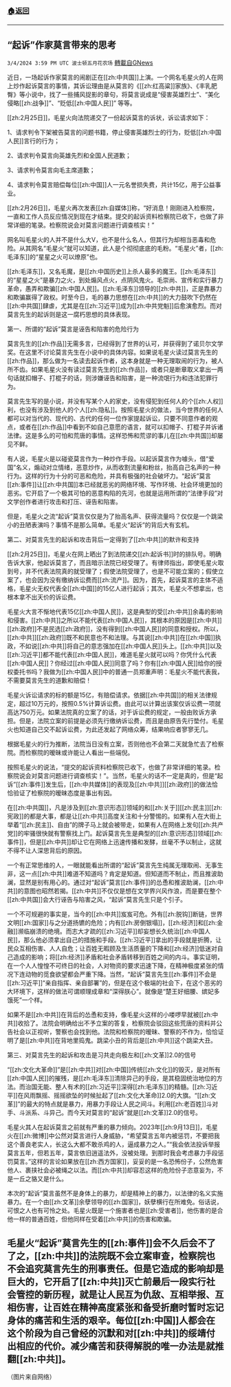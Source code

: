 ###  [:house:返回](README.md)
---


## “起诉”作家莫言带来的思考
`3/4/2024 3:59 PM UTC 波士顿五月花农场` [轉載自GNews](https://gnews.org/articles/2364231)

近日，一场起诉作家莫言的闹剧正在[[zh:中共国]]上演。一个网名毛星火的人在网上炒作起诉莫言的事情，其诉讼理由是从莫言的《[[zh:红高粱]]家族》、《丰乳肥臀》等小说中，找了一些捕风捉影的章句，将莫言说成是“侵害英雄烈士”、“美化侵略[[zh:战争]]”、“贬低[[zh:中国人民]]” 等等。

[[zh:2月25日]]，毛星火向法院递交了一份起诉莫言的诉状，诉讼请求如下：

1、请求判令下架被告莫言的问题书籍，停止侵害英雄烈士的行为，贬低[[zh:中国人民]]言行的行为；

2、请求判令莫言向英雄先烈和全国人民道歉；

3、请求判令莫言向毛主席道歉；

4、请求判令莫言赔偿每位[[zh:中国]]人一元名誉损失费，共计15亿，用于公益事业。

[[zh:2月26日]]，毛星火再次发表[[zh:自媒体]]称，“好消息！刚刚进入检察院，一直和工作人员反应情况到现在才结束。提交的起诉资料检察院已收下，也做了非常详细的笔录。检察院说会对莫言问题进行调查核实！”

网名叫毛星火的人并不是什么大V，也不是什么名人，但其行为却相当恶毒和危险。从其网名“毛星火”就可以知道，此人是个彻彻底底的毛粉。“毛星火”者，[[zh:毛泽东]]的“星星之火可以燎原”也。

[[zh:毛泽东]]，又名毛魔，是[[zh:中国历史]]上杀人最多的魔王。[[zh:毛泽东]]的“星星之火”是暴力之火，到处煽风点火，点阴风鬼火。毛崇尚、宣传和实行暴力革命，愚弄和欺骗[[zh:中国人民]]。[[zh:毛泽东]]领导的[[zh:中共]]，正是靠暴力和欺骗赢得了政权。时至今日，毛的暴力思想在[[zh:中共]]的大力鼓吹下仍然在[[zh:中共国]]肆虐，尤其是在[[zh:习近平]]成为[[zh:中共党魁]]后愈演愈烈。而对莫言先生的起诉则是这一腐朽思想的具体表现。

第一、所谓的“起诉”莫言是诬告和陷害的危险行为

莫言先生的[[zh:作品]]无需多言，已经得到了世界的认可，并获得到了诺贝尔文学奖。在这里不讨论莫言先生在小说中的具体内容。如果说毛星火读过莫言先生的[[zh:作品]]，那么做为一名读去起诉作者，这本身就是一种无理取闹的行为，被人所不齿。如果毛星火没有读过莫言先生的[[zh:作品]]，或者只是断章取义拿出一两句话就扣帽子、打棍子的话，则涉嫌诬告和陷害，是一种流氓行为和违法犯罪行为。

莫言先生写的是小说，并没有写某个人的家史，没有侵犯到任何人的个[[zh:人权]]利，也没有涉及到他人的个人[[zh:隐私]]。按照毛星火的做法，当今世界的任何人都可以对当代的、现代的、古代的任何一位作家提起诉讼，只要不同意作者的观点，或者在[[zh:作品]]中看到不如自己意愿的语言，就可以扣帽子、打棍子并诉诸法律。这是多么的可怕和荒唐的事情。这样恐怖和荒谬的事儿在[[zh:中共国]]却屡见不鲜。

有人说，毛星火是以碰瓷莫言作为一种炒作手段。以起诉莫言作为噱头，借“爱国”名义，煽动对立情绪，恶意炒作，从而收割流量和粉丝，抬高自己名声的一种行为。这样的行为十分的可恶和危险，并具有极强的社会破坏力。“起诉”莫言[[zh:事件]]让[[zh:中共国]]本已经就恶劣的网络环境、写作环境、社会环境更加的恶劣。它开启了一个极其可怕的恶意构陷的先河，也就是运用所谓的“法律手段”对文学创作者进行攻击和打压、诬告和陷害。

但是，毛星火之流“起诉”莫言仅仅是为了抬高名声、获得流量吗？仅仅是一个跳梁小的丑陋表演吗？事情不是那么简单。毛星火“起诉”的背后大有玄机。

第二、对莫言先生的起诉和攻击背后一定得到了[[zh:中共]]的默许和支持

[[zh:2月25日]]，毛星火在网上晒出了到法院递交[[zh:起诉书]]时的排队号。明确告诉大家，他起诉莫言了，而且暗示法院已经受理了。有律师指出，即使毛星火取到号，并不代表法院真的就受理了；假使法院受理了，也是不可能立案的；假使立案了，也会因为没有缴纳诉讼费而[[zh:流产]]。因为，首先，起诉莫言的主体不适格，毛星火无权代表全[[zh:中国]]的15亿人进行起诉；其次，毛星火不想拿出，也根本拿不出天价的诉讼费。

毛星火大言不惭地代表15亿[[zh:中国人民]]，这是典型的受[[zh:中共]]余毒的影响和侵害。[[zh:中共]]之所以不能代表[[zh:中国人民]]，其根本的原因是[[zh:中共]][[zh:政府]]不是民选[[zh:政府]]，没有得到[[zh:中国人民]]的同意和授权。所以，[[zh:中共]][[zh:政府]]既不和民意也不和法理。与其说[[zh:中共]]在[[zh:中国]]执政，不如说[[zh:中共]]将自己的意志强加在[[zh:中国人民]]头上。[[zh:中共]]以及[[zh:习近平]]都不能代表[[zh:中国人民]]，难道毛星火就可以吗？你凭什么代表[[zh:中国人民]]？你经过[[zh:中国人民]]同意了吗？你有[[zh:中国人民]]给你的授权委托书吗？我做为[[zh:中国人民]]中的普通一员郑重声明：毛星火不能代表我，不需要莫言先生的道歉和赔偿！

毛星火诉讼请求的标的额是15亿，有赔偿请求。依据[[zh:中共国]]的相关法律规定，超过10万元的，按照0.5%计算诉讼费。由此可以计算出该案仅诉讼费一项就高达750万元。如果法院真的立案了的话，对于诉讼费的规定，一般由败诉方承担。但是，法院立案的前提是必须先行缴纳诉讼费，而且是由原告先行垫付。毛星火也知道自己交不起诉讼费，为此还发起了网络众筹，结果响应者寥寥无几。

根据毛星火的行为推断，法院当日没有立案，否则他也不会第二天就急忙去了检察院。而检察院的暧昧或许能让人看出一些端倪。

按照毛星火的说法，“提交的起诉资料检察院已收下，也做了非常详细的笔录。检察院说会对莫言问题进行调查核实！”。当然，毛星火的话不一定是真的，但是“起诉”[[zh:事件]]发生后，[[zh:中共媒体]]的表现及[[zh:中共]][[zh:政府]]的做法恰恰验证了检察院的暧昧态度是事出有因。

在[[zh:中共国]]，凡是涉及到[[zh:意识形态]]领域的和[[zh:关于]][[zh:民主]][[zh:宪政]]的都是大事，都是让[[zh:中共]]高度关注和十分警惕的。如果有人在大街上举着“[[zh:民主]]、自由”的牌子马上就会被带走，如果有人在网络上发句[[zh:共产党]]的牢骚很快就有警察找上门。起诉莫言先生是典型的[[zh:意识形态]]领域[[zh:事件]]，但是[[zh:中共]]却让它在网络上迅速传播和发酵，丝毫不予以制止，这就不得不让人深思背后的原因。

一个有正常思维的人，一眼就能看出所谓的“起诉”莫言先生纯属无理取闹、无事生非，这一点[[zh:中共]]难道不知道吗？肯定是知道。但知道而不制止，而且推波助澜，显然是别有用心的。通过对“起诉”莫言[[zh:事件]]的怂恿和推波助澜，[[zh:中共]]的意图也昭然若揭。[[zh:中共]]不仅仅是想在文学界兴风作浪，而是要在整个[[zh:中共国]]会大行诬告与陷害之风，“起诉”莫言先生只是个引子。

一个不可规避的事实是，当今的[[zh:中共]]岌岌可危。外有[[zh:脱钩]]断链，世界文明[[zh:国家]]与之分道扬镳的危险；内有[[zh:房倒银塌]]，[[zh:经济]]和[[zh:金融]]濒临崩溃的绝境。而志大才疏的[[zh:习近平]]却妄想长久统治[[zh:中国人民]]，那么他必须拿出自己的措施和手段。[[zh:习近平]]拿出的手段就是折腾，让民众互相伤害、人人自危；让百姓无暇顾及生活质量的下降和[[zh:经济]]低迷对自己造成的影响；将[[zh:经济]]矛盾和社会矛盾转移到百姓之间的内斗。事实证明，在一个人人惶惶不可终日的社会，人对物资的要求迅速下降，在精神极度紧张的情况下连动物的觅食欲望都会严重下降。当然，“起诉”莫言先生[[zh:事件]]不会是[[zh:习近平]]“亲自指挥、亲自部署”的，但是在这个极端的社会下，在这个恶劣的大环境下，这样的做法可谓顺理成章和“深得朕心”。就像是“楚王好细腰、嫔妃多饿死”一个样。

如果不是[[zh:中共]]在背后的怂恿和支持，像毛星火这样的小喽啰早就被[[zh:中共]]收拾了。法院会明确给出不予立案的答复，检察院会驳回这些荒唐的资料并公告社会以正视听，警察也会找到他。法院和检察院的暧昧、警察的不作为，恰恰证明了是[[zh:中共]]在背地里捣鬼。跳梁小丑的背后是[[zh:中共]]这个跳梁大丑。

第三、对莫言先生的起诉和攻击是习共走向极左和[[zh:文革]]2.0的信号

“[[zh:文化大革命]]”是[[zh:中共]]对[[zh:中国]]传统[[zh:文化]]的毁灭，是对所有[[zh:中国人民]]的摧残，是[[zh:毛泽东]]清除异己的手段，是其稳固统治地位的方法。而治国无能、整人有术的[[zh:习近平]]深得[[zh:毛泽东]]的精髓。[[zh:习近平]]在风雨飘摇、摇摇欲坠的时候扯起了[[zh:文化大革命]]2.0的大旗。“[[zh:文革]]”的最大的特点就是暴力，用暴力手段让人民之间斗。利用[[zh:老百姓]]斗对手、斗派系、斗异己。而今天对莫言的“起诉”就是[[zh:文革]]2.0的信号。

毛星火其人在起诉莫言之前就有严重的暴力倾向。2023年[[zh:9月13日]]，毛星火在[[zh:微博]]中公然对莫言进行人身威胁，“希望莫言五年内被惩罚，不要把我这个善良老实人，长这么大都不敢杀鸡的人，逼成暴力之人。”“我会依法投诉举报莫言五年，但若五年，莫言依旧逍遥法外，没被处理。到那时我会考虑暴力手段惩罚莫言。”这样的言论如果放在[[zh:西方国家]]，妥妥的是一名恐怖份子，公然危害他人、裹挟社会必被绳之以法。而[[zh:中共]]却容忍这样的危险份子恣意妄为，不是一丘之貉又是什么。

本次的“起诉”莫言虽然不是身体上的暴力，却是精神上的暴力，以法律的名义实施暴力。在一个由[[zh:文革]]余孽领导的[[zh:国家]]，妖孽横行在所难免。俗话说，可恨之人也有可怜之处。毛星火既是一个施害者也是[[zh:受害者]]，他伤害的是合他一样的普通百姓，但他同样在受着[[zh:中共]]的伤害和欺骗。

毛星火“起诉”莫言先生的[[zh:事件]]会不久后会不了了之，[[zh:中共]]的法院既不会立案审查，检察院也不会追究莫言先生的刑事责任。但是它造成的影响却是巨大的，它开启了[[zh:中共]]灭亡前最后一段实行社会管控的新历程，就是让人民互为仇敌、互相举报、互相伤害，让百姓在精神高度紧张和备受折磨时暂时忘记身体的痛苦和生活的艰辛。每位[[zh:中国]]人都会在这个阶段为自己曾经的沉默和对[[zh:中共]]的绥靖付出相应的代价。减少痛苦和获得解脱的唯一办法是就推翻[[zh:中共]]。
---
（图片来自网络）
